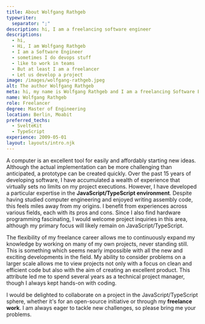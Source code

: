 ```yaml
---
title: About Wolfgang Rathgeb
typewriter:
  separator: ";"
description: hi, I am a freelancing software engineer
descriptions:
  - hi,
  - Hi, I am Wolfgang Rathgeb
  - I am a Software Engineer
  - sometimes I do devops stuff
  - like to work in teams
  - But at least I am a freelancer
  - Let us develop a project
image: /images/wolfgang-rathgeb.jpeg
alt: The author Wolfgang Rathgeb
meta: hi, my name is Wolfgang Rathgeb and I am a freelancing Software Engineer specialising in JavaScript / TypeScript. However, my original degree was in embedded systems.
name: Wolfgang Rathgeb
role: Freelancer
degree: Master of Engineering
location: Berlin, Moabit
preferred_techs:
  - SvelteKit
  - TypeScript
experience: 2009-05-01
layout: layouts/intro.njk
---
```


A computer is an excellent tool for easily and affordably starting new ideas. Although the actual implementation can be more challenging than anticipated, a prototype can be created quickly. Over the past 15 years of developing software, I have accumulated a wealth of experience that virtually sets no limits on my project executions. However, I have developed a particular expertise in the **JavaScript/TypeScript environment**. Despite having studied computer engineering and enjoyed writing assembly code, this feels miles away from my origins. I benefit from experiences across various fields, each with its pros and cons. Since I also find hardware programming fascinating, I would welcome project inquiries in this area, although my primary focus will likely remain on JavaScript/TypeScript.

The flexibility of my freelance career allows me to continuously expand my knowledge by working on many of my own projects, never standing still. This is something which seems nearly impossible with all the new and exciting developments in the field. My ability to consider problems on a larger scale allows me to view projects not only with a focus on clean and efficient code but also with the aim of creating an excellent product. This attribute led me to spend several years as a technical project manager, though I always kept hands-on with coding.

I would be delighted to collaborate on a project in the JavaScript/TypeScript sphere, whether it's for an open-source initiative or through my **freelance work**. I am always eager to tackle new challenges, so please bring me your problems.
